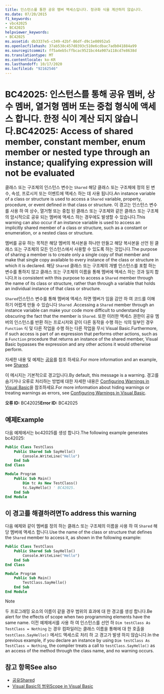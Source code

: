 ```yaml
---
title: 인스턴스를 통한 공유 멤버 액세스입니다. 정규화 식을 계산하지 않습니다.
ms.date: 07/20/2015
f1_keywords:
- vbc42025
- BC42025
helpviewer_keywords:
- BC42025
ms.assetid: db3337e5-c349-42bf-86df-d9c1e00952a5
ms.openlocfilehash: 37ab538c457d8393c510e6cdbac7adb041884a99
ms.sourcegitcommit: ff5a4eb5cffbcac9521bc44a907a118cd7e8638d
ms.translationtype: MT
ms.contentlocale: ko-KR
ms.lasthandoff: 10/17/2020
ms.locfileid: "92162546"
---
```

# <a name="bc42025-access-of-shared-member-constant-member-enum-member-or-nested-type-through-an-instance-qualifying-expression-will-not-be-evaluated"></a><span data-ttu-id="4c5e2-102">BC42025: 인스턴스를 통해 공유 멤버, 상수 멤버, 열거형 멤버 또는 중첩 형식에 액세스 합니다. 한정 식이 계산 되지 않습니다.</span><span class="sxs-lookup"><span data-stu-id="4c5e2-102">BC42025: Access of shared member, constant member, enum member or nested type through an instance; qualifying expression will not be evaluated</span></span>

<span data-ttu-id="4c5e2-103">클래스 또는 구조체의 인스턴스 변수는 `Shared` 해당 클래스 또는 구조체에 정의 된 변수, 속성, 프로시저 또는 이벤트에 액세스 하는 데 사용 됩니다.</span><span class="sxs-lookup"><span data-stu-id="4c5e2-103">An instance variable of a class or structure is used to access a `Shared` variable, property, procedure, or event defined in that class or structure.</span></span> <span data-ttu-id="4c5e2-104">이 경고는 인스턴스 변수를 사용 하 여 상수, 열거형 또는 중첩 된 클래스 또는 구조체와 같은 클래스 또는 구조체의 암시적으로 공유 되는 멤버에 액세스 하는 경우에도 발생할 수 있습니다.</span><span class="sxs-lookup"><span data-stu-id="4c5e2-104">This warning can also occur if an instance variable is used to access an implicitly shared member of a class or structure, such as a constant or enumeration, or a nested class or structure.</span></span>

<span data-ttu-id="4c5e2-105">멤버를 공유 하는 목적은 해당 멤버의 복사본을 하나만 만들고 해당 복사본을 선언 된 클래스 또는 구조체의 모든 인스턴스에서 사용할 수 있도록 하는 것입니다.</span><span class="sxs-lookup"><span data-stu-id="4c5e2-105">The purpose of sharing a member is to create only a single copy of that member and make that single copy available to every instance of the class or structure in which it is declared.</span></span> <span data-ttu-id="4c5e2-106">해당 `Shared` 클래스 또는 구조체의 개별 인스턴스를 포함 하는 변수를 통하지 않고 클래스 또는 구조체의 이름을 통해 멤버에 액세스 하는 것과 일치 합니다.</span><span class="sxs-lookup"><span data-stu-id="4c5e2-106">It is consistent with this purpose to access a `Shared` member through the name of its class or structure, rather than through a variable that holds an individual instance of that class or structure.</span></span>

<span data-ttu-id="4c5e2-107">`Shared`인스턴스 변수를 통해 멤버에 액세스 하면 멤버가 임을 감안 하 여 코드를 이해 하기 어렵게 만들 수 있습니다 `Shared` .</span><span class="sxs-lookup"><span data-stu-id="4c5e2-107">Accessing a `Shared` member through an instance variable can make your code more difficult to understand by obscuring the fact that the member is `Shared`.</span></span> <span data-ttu-id="4c5e2-108">또한 이러한 액세스 권한이 공유 멤버의 인스턴스를 반환 하는 프로시저와 같이 다른 동작을 수행 하는 식의 일부인 경우 `Function` 식 및 다른 작업을 수행 하는 다른 작업을 무시 Visual Basic.</span><span class="sxs-lookup"><span data-stu-id="4c5e2-108">Furthermore, if such access is part of an expression that performs other actions, such as a `Function` procedure that returns an instance of the shared member, Visual Basic bypasses the expression and any other actions it would otherwise perform.</span></span>

<span data-ttu-id="4c5e2-109">자세한 내용 및 예제는 [공유](../modifiers/shared.md)를 참조 하세요.</span><span class="sxs-lookup"><span data-stu-id="4c5e2-109">For more information and an example, see [Shared](../modifiers/shared.md).</span></span>

<span data-ttu-id="4c5e2-110">이 메시지는 기본적으로 경고입니다.</span><span class="sxs-lookup"><span data-stu-id="4c5e2-110">By default, this message is a warning.</span></span> <span data-ttu-id="4c5e2-111">경고를 숨기거나 오류로 처리하는 방법에 대한 자세한 내용은 [Configuring Warnings in Visual Basic](/visualstudio/ide/configuring-warnings-in-visual-basic)을 참조하세요.</span><span class="sxs-lookup"><span data-stu-id="4c5e2-111">For more information about hiding warnings or treating warnings as errors, see [Configuring Warnings in Visual Basic](/visualstudio/ide/configuring-warnings-in-visual-basic).</span></span>

<span data-ttu-id="4c5e2-112">**오류 ID:** BC42025</span><span class="sxs-lookup"><span data-stu-id="4c5e2-112">**Error ID:** BC42025</span></span>

## <a name="example"></a><span data-ttu-id="4c5e2-113">예제</span><span class="sxs-lookup"><span data-stu-id="4c5e2-113">Example</span></span>

<span data-ttu-id="4c5e2-114">다음 예제에서는 bc42025를 생성 합니다.</span><span class="sxs-lookup"><span data-stu-id="4c5e2-114">The following example generates bc42025:</span></span>

```vb
Public Class TestClass
    Public Shared Sub SayHello()
        Console.WriteLine("Hello")
    End Sub
End Class

Module Program
    Public Sub Main()
        Dim tc As New TestClass()
        tc.SayHello() ' BC42025.
    End Sub
End Module
```

## <a name="to-address-this-warning"></a><span data-ttu-id="4c5e2-115">이 경고를 해결하려면</span><span class="sxs-lookup"><span data-stu-id="4c5e2-115">To address this warning</span></span>

<span data-ttu-id="4c5e2-116">다음 예제와 같이 멤버를 정의 하는 클래스 또는 구조체의 이름을 사용 하 여 `Shared` 해당 멤버에 액세스 합니다.</span><span class="sxs-lookup"><span data-stu-id="4c5e2-116">Use the name of the class or structure that defines the `Shared` member to access it, as shown in the following example:</span></span>

```vb
Public Class TestClass
    Public Shared Sub SayHello()
        Console.WriteLine("Hello")
    End Sub
End Class

Module Program
    Public Sub Main()
        TestClass.SayHello()
    End Sub
End Module
```

> [!NOTE]
> <span data-ttu-id="4c5e2-117">두 프로그래밍 요소의 이름이 같을 경우 범위의 효과에 대 한 경고를 생성 합니다.</span><span class="sxs-lookup"><span data-stu-id="4c5e2-117">Be alert for the effects of scope when two programming elements have the same name.</span></span> <span data-ttu-id="4c5e2-118">이전 예제에서를 사용 하 여 인스턴스를 선언 하 `Dim testClass As TestClass = Nothing` 는 경우 컴파일러는 클래스 이름을 통해에 대 한 호출을 `testClass.SayHello()` 메서드 액세스로 처리 하 고 경고가 발생 하지 않습니다.</span><span class="sxs-lookup"><span data-stu-id="4c5e2-118">In the previous example, if you declare an instance by using `Dim testClass As TestClass = Nothing`, the compiler treats a call to `testClass.SayHello()` as an access of the method through the class name, and no warning occurs.</span></span>

## <a name="see-also"></a><span data-ttu-id="4c5e2-119">참고 항목</span><span class="sxs-lookup"><span data-stu-id="4c5e2-119">See also</span></span>

- [<span data-ttu-id="4c5e2-120">공유</span><span class="sxs-lookup"><span data-stu-id="4c5e2-120">Shared</span></span>](../modifiers/shared.md)
- [<span data-ttu-id="4c5e2-121">Visual Basic의 범위</span><span class="sxs-lookup"><span data-stu-id="4c5e2-121">Scope in Visual Basic</span></span>](../../programming-guide/language-features/declared-elements/scope.md)

